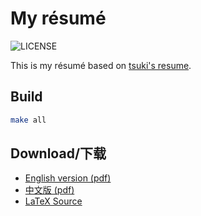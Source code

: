 # My résumé

![LICENSE](https://img.shields.io/github/license/name1e5s/resume)

This is my résumé based on [tsuki's resume](https://github.com/imtsuki/resume).

## Build

```bash
make all
```

## Download/下载

- [English version (pdf)](./resume.pdf)
- [中文版 (pdf)](./resume-zh.pdf)
- [LaTeX Source](./resume.tex)
